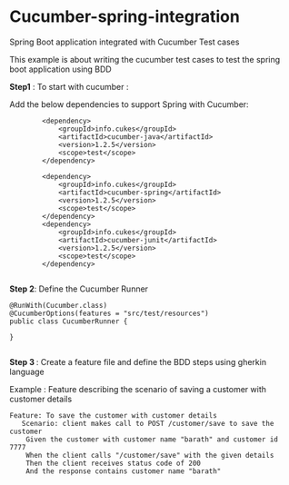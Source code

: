 # Cucumber-spring-integration
Spring Boot application integrated with Cucumber Test cases

This example is about writing the cucumber test cases to test the spring boot application using BDD

<b>Step1</b> : To start with cucumber : 

Add the below dependencies to support Spring with Cucumber: 

```
   		<dependency>
			<groupId>info.cukes</groupId>
			<artifactId>cucumber-java</artifactId>
			<version>1.2.5</version>
			<scope>test</scope>
		</dependency>

		<dependency>
			<groupId>info.cukes</groupId>
			<artifactId>cucumber-spring</artifactId>
			<version>1.2.5</version>
			<scope>test</scope>
		</dependency>
		<dependency>
			<groupId>info.cukes</groupId>
			<artifactId>cucumber-junit</artifactId>
			<version>1.2.5</version>
			<scope>test</scope>
		</dependency>


```

<b>Step 2</b>: Define the Cucumber Runner 

```
@RunWith(Cucumber.class)
@CucumberOptions(features = "src/test/resources")
public class CucumberRunner {

}


```

<b>Step 3 </b> : Create a feature file and define the BDD steps using gherkin language

Example : Feature describing the scenario of saving a customer with customer details

```
Feature: To save the customer with customer details	
   Scenario: client makes call to POST /customer/save to save the customer
	Given the customer with customer name "barath" and customer id 7777
	When the client calls "/customer/save" with the given details
	Then the client receives status code of 200
	And the response contains customer name "barath"


```
